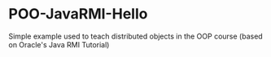 # POO-JavaRMI-Hello
Simple example used to teach distributed objects in the OOP course (based on Oracle's Java RMI Tutorial)
